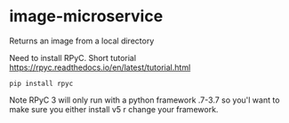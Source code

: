# image-microservice
Returns an image from a local directory

Need to install RPyC. Short tutorial https://rpyc.readthedocs.io/en/latest/tutorial.html
```
pip install rpyc
```

Note RPyC 3 will only run with a python framework .7-3.7 so you'l want to make sure you either install v5 r change your framework. 
